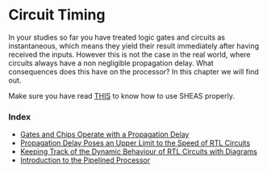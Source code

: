 # Circuit Timing

In your studies so far you have treated logic gates and circuits as instantaneous, which means they yield their result immediately after having received the inputs. However this is not the case in the real world, where circuits always have a non negligible propagation delay. What consequences does this have on the processor? In this chapter we will find out.

Make sure you have read [THIS](./5.3.1_sheas.md) to know how to use SHEAS properly.

### Index

- [Gates and Chips Operate with a Propagation Delay](./2.1_propagation_delay.md)
- [Propagation Delay Poses an Upper Limit to the Speed of RTL Circuits](./2.2_rtl.md)
- [Keeping Track of the Dynamic Behaviour of RTL Circuits with Diagrams](./2.3_diagramma_rtl.md)
- [Introduction to the Pipelined Processor](./2.4_pipeline.md)